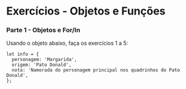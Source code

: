 # Exercícios - Objetos e Funções

### Parte 1 - Objetos e For/In

Usando o objeto abaixo, faça os exercícios 1 a 5:

~~~
let info = {
  personagem: 'Margarida',
  origem: 'Pato Donald',
  nota: 'Namorada do personagem principal nos quadrinhos do Pato Donald',
};
~~~ 
